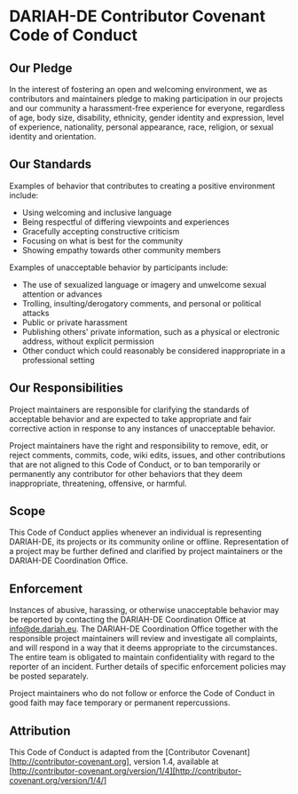 # DARIAH-DE Contributor Covenant Code of Conduct

## Our Pledge

In the interest of fostering an open and welcoming environment, we as contributors and maintainers pledge to making participation
in our projects and our community a harassment-free experience for everyone, regardless of age, body size, disability, ethnicity,
gender identity and expression, level of experience, nationality, personal appearance, race, religion, or sexual identity and orientation.

## Our Standards

Examples of behavior that contributes to creating a positive environment include:

* Using welcoming and inclusive language
* Being respectful of differing viewpoints and experiences
* Gracefully accepting constructive criticism
* Focusing on what is best for the community
* Showing empathy towards other community members

Examples of unacceptable behavior by participants include:

* The use of sexualized language or imagery and unwelcome sexual attention or advances
* Trolling, insulting/derogatory comments, and personal or political attacks
* Public or private harassment
* Publishing others' private information, such as a physical or electronic address, without explicit permission
* Other conduct which could reasonably be considered inappropriate in a professional setting

## Our Responsibilities

Project maintainers are responsible for clarifying the standards of acceptable behavior and are expected to take appropriate
and fair corrective action in response to any instances of unacceptable behavior.

Project maintainers have the right and responsibility to remove, edit, or reject comments, commits, code, wiki edits, issues,
and other contributions that are not aligned to this Code of Conduct, or to ban temporarily or permanently any contributor
for other behaviors that they deem inappropriate, threatening, offensive, or harmful.

## Scope

This Code of Conduct applies whenever an individual is representing DARIAH-DE, its projects or its community online or offline.
Representation of a project may be further defined and clarified by project maintainers or the DARIAH-DE Coordination Office.

## Enforcement

Instances of abusive, harassing, or otherwise unacceptable behavior may be reported by contacting
the DARIAH-DE Coordination Office at info@de.dariah.eu.
The DARIAH-DE Coordination Office together with the responsible project maintainers will review and investigate all complaints,
and will respond in a way that it deems appropriate to the circumstances.
The entire team is obligated to maintain confidentiality with regard to the reporter of an incident.
Further details of specific enforcement policies may be posted separately.

Project maintainers who do not follow or enforce the Code of Conduct in good faith may face temporary or permanent repercussions.

## Attribution

This Code of Conduct is adapted from the [Contributor Covenant][http://contributor-covenant.org], version 1.4,
available at [http://contributor-covenant.org/version/1/4][http://contributor-covenant.org/version/1/4/]

